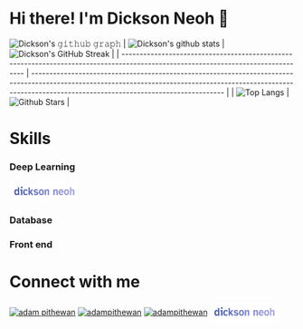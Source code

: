 # Hi there! I'm Dickson Neoh 👋

![Dickson's 𝚐𝚒𝚝𝚑𝚞𝚋 𝚐𝚛𝚊𝚙𝚑](https://activity-graph.herokuapp.com/graph?username=dnth&theme=github&bg_color=172f44&line=a2c3e0&point=3192e4)
| ![Dickson's github stats](https://github-readme-stats.vercel.app/api?username=dnth&show_icons=true&theme=prussian)             | ![Dickson's GitHub Streak](https://github-readme-streak-stats.herokuapp.com/?user=dnth&theme=prussian)                                                                                                           |
| --------------------------------------------------------------------------------------------------------------------------------- | ----------------------------------------------------------------------------------------------------------------------------------------------------------------------------------------------------------------- |
| ![Top Langs](https://github-readme-stats.vercel.app/api/top-langs/?username=dnth&langs_count=8&theme=prussian&layout=compact) | ![Github Stars](https://github-readme-stats.vercel.app/api?username=dnth&show_icons=true&locale=en&count_private=true&hide_rank=true&custom_title=My%20GitHub%20Stats&disable_animations=true&theme=prussian) |

# Skills
### Deep Learning
<p align="left">
<a href="https://github.com/fastai/fastai" target="blank"><img align="center"
      src="https://raw.githubusercontent.com/dnth/dnth.github.io/main/static/images/site-navigation/logo_dn.png"
      alt="adampithewan" height="35" width="120" /></a>
 </p>

### Database

### Front end


# Connect with me
<p align="left">
  <a href="https://www.linkedin.com/in/dickson-neoh-3a6984b8/" target="blank"><img align="center"
      src="https://raw.githubusercontent.com/dnth/github-profile-readme-generator/master/src/images/icons/Social/linked-in-alt.svg"
      alt="adam pithewan" height="25" width="40" /></a>
 <a href="https://twitter.com/dicksonneoh7" target="blank"><img align="center"
      src="https://raw.githubusercontent.com/dnth/github-profile-readme-generator/master/src/images/icons/Social/twitter.svg"
      alt="adampithewan" height="30" width="40" /></a>
   <a href="https://www.youtube.com/channel/UCJckpaGYra_p9ixmEDvYARA" target="blank"><img align="center"
      src="https://raw.githubusercontent.com/dnth/github-profile-readme-generator/master/src/images/icons/Social/youtube.svg"
      alt="adampithewan" height="30" width="40" /></a>
  <a href="https://dicksonneoh.com/" target="blank"><img align="center"
      src="https://raw.githubusercontent.com/dnth/dnth.github.io/main/static/images/site-navigation/logo_dn.png"
      alt="adampithewan" height="35" width="120" /></a>
</p>


